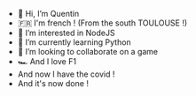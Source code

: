 - 👋 Hi, I’m Quentin
- 🇫🇷 I'm french ! (From the south TOULOUSE !)
- 👀 I’m interested in NodeJS
- 🌱 I’m currently learning Python
- 💞️ I’m looking to collaborate on a game
- 🏎 And I love F1
- And now I have the covid !
- And it's now done !

<!---
LapsTimeOFF/LapsTimeOFF is a ✨ special ✨ repository because its `README.md` (this file) appears on your GitHub profile.
You can click the Preview link to take a look at your changes.
--->
